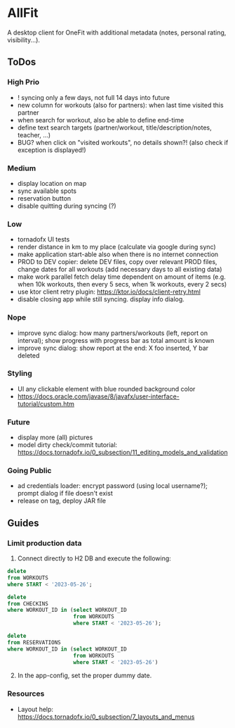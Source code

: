 # AllFit

A desktop client for OneFit with additional metadata (notes, personal rating, visibility...).

## ToDos

### High Prio

* ! syncing only a few days, not full 14 days into future
* new column for workouts (also for partners): when last time visited this partner
* when search for workout, also be able to define end-time
* define text search targets (partner/workout, title/description/notes, teacher, ...)
* BUG? when click on "visited workouts", no details shown?! (also check if exception is displayed!)

### Medium

* display location on map
* sync available spots
* reservation button
* disable quitting during syncing (?)

### Low

* tornadofx UI tests
* render distance in km to my place (calculate via google during sync)
* make application start-able also when there is no internet connection
* PROD to DEV copier: delete DEV files, copy over relevant PROD files, change dates for all workouts (add necessary days to all existing data)
* make work parallel fetch delay time dependent on amount of items (e.g. when 10k workouts, then every 5 secs, when 1k workouts, every 2 secs)
* use ktor client retry plugin: https://ktor.io/docs/client-retry.html
* disable closing app while still syncing. display info dialog.

### Nope

* improve sync dialog: how many partners/workouts (left, report on interval); show progress with progress bar as total amount is known
* improve sync dialog: show report at the end: X foo inserted, Y bar deleted

### Styling

* UI any clickable element with blue rounded background color
* https://docs.oracle.com/javase/8/javafx/user-interface-tutorial/custom.htm

### Future

* display more (all) pictures
* model dirty check/commit tutorial: https://docs.tornadofx.io/0_subsection/11_editing_models_and_validation

### Going Public

* ad credentials loader: encrypt password (using local username?); prompt dialog if file doesn't exist
* release on tag, deploy JAR file

## Guides

### Limit production data

1. Connect directly to H2 DB and execute the following:

```sql
delete
from WORKOUTS
where START < '2023-05-26';

delete
from CHECKINS
where WORKOUT_ID in (select WORKOUT_ID
                     from WORKOUTS
                     where START < '2023-05-26');

delete
from RESERVATIONS
where WORKOUT_ID in (select WORKOUT_ID
                     from WORKOUTS
                     where START < '2023-05-26')
```

2. In the app-config, set the proper dummy date.

### Resources

* Layout help: https://docs.tornadofx.io/0_subsection/7_layouts_and_menus
